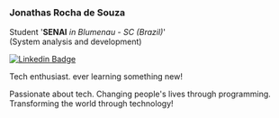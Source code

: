 ### Jonathas Rocha de Souza

Student '**SENAI** *in Blumenau - SC (Brazil)*' <br>(System analysis and development)

[![Linkedin Badge](https://img.shields.io/badge/-jonathasrochadesouza-000000?style=flat-square&logo=Linkedin&logoColor=white&link=https://www.linkedin.com/in/jonathasrochadesouza/)](https://www.linkedin.com/in/jonathasrochadesouza/) 

Tech enthusiast. ever learning something new!

Passionate about tech. Changing people's lives through programming. Transforming the world through technology!
